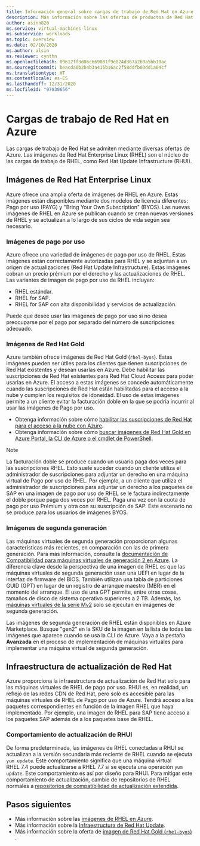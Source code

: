 ```yaml
---
title: Información general sobre cargas de trabajo de Red Hat en Azure | Microsoft Docs
description: Más información sobre las ofertas de productos de Red Hat disponibles en Azure
author: asinn826
ms.service: virtual-machines-linux
ms.subservice: workloads
ms.topic: overview
ms.date: 02/10/2020
ms.author: alsin
ms.reviewer: cynthn
ms.openlocfilehash: 09612ff3d86c669801f9e824d367a2b9a5bb10ac
ms.sourcegitcommit: beacda0b2b4b3a415b16ac2f58ddfb03dd1a04cf
ms.translationtype: HT
ms.contentlocale: es-ES
ms.lasthandoff: 12/31/2020
ms.locfileid: "97830656"
---
```

# <a name="red-hat-workloads-on-azure"></a>Cargas de trabajo de Red Hat en Azure

Las cargas de trabajo de Red Hat se admiten mediante diversas ofertas de Azure. Las imágenes de Red Hat Enterprise Linux (RHEL) son el núcleo de las cargas de trabajo de RHEL, como Red Hat Update Infrastructure (RHUI).

## <a name="red-hat-enterprise-linux-images"></a>Imágenes de Red Hat Enterprise Linux

Azure ofrece una amplia oferta de imágenes de RHEL en Azure. Estas imágenes están disponibles mediante dos modelos de licencia diferentes: Pago por uso (PAYG) y "Bring Your Own Subscription" (BYOS). Las nuevas imágenes de RHEL en Azure se publican cuando se crean nuevas versiones de RHEL y se actualizan a lo largo de sus ciclos de vida según sea necesario.

### <a name="pay-as-you-go-images"></a>Imágenes de pago por uso

Azure ofrece una variedad de imágenes de pago por uso de RHEL. Estas imágenes están correctamente autorizadas para RHEL y se adjuntan a un origen de actualizaciones (Red Hat Update Infrastructure). Estas imágenes cobran un precio prémium por el derecho y las actualizaciones de RHEL. Las variantes de imagen de pago por uso de RHEL incluyen:

* RHEL estándar.
* RHEL for SAP.
* RHEL for SAP con alta disponibilidad y servicios de actualización.

Puede que desee usar las imágenes de pago por uso si no desea preocuparse por el pago por separado del número de suscripciones adecuado.

### <a name="red-hat-gold-images"></a>Imágenes de Red Hat Gold

Azure también ofrece imágenes de Red Hat Gold (`rhel-byos`). Estas imágenes pueden ser útiles para los clientes que tienen suscripciones de Red Hat existentes y desean usarlas en Azure. Debe habilitar las suscripciones de Red Hat existentes para Red Hat Cloud Access para poder usarlas en Azure. El acceso a estas imágenes se concede automáticamente cuando las suscripciones de Red Hat están habilitadas para el acceso a la nube y cumplen los requisitos de idoneidad. El uso de estas imágenes permite a un cliente evitar la facturación doble en la que se podría incurrir al usar las imágenes de Pago por uso.
* Obtenga información sobre cómo [habilitar las suscripciones de Red Hat para el acceso a la nube con Azure](https://access.redhat.com/documentation/en-us/red_hat_subscription_management/1/html/red_hat_cloud_access_reference_guide/enabling-and-maintaining-subs_cloud-access).
* Obtenga información sobre cómo [buscar imágenes de Red Hat Gold en Azure Portal, la CLI de Azure o el cmdlet de PowerShell](./byos.md).

> [!NOTE]
> La facturación doble se produce cuando un usuario paga dos veces para las suscripciones RHEL. Esto suele suceder cuando un cliente utiliza el administrador de suscripciones para adjuntar un derecho en una máquina virtual de Pago por uso de RHEL. Por ejemplo, a un cliente que utiliza el administrador de suscripciones para adjuntar un derecho a los paquetes de SAP en una imagen de pago por uso de RHEL se le factura indirectamente el doble porque paga dos veces por RHEL. Paga una vez con la cuota de pago por uso Prémium y otra con su suscripción de SAP. Este escenario no se produce para los usuarios de imágenes BYOS.

### <a name="generation-2-images"></a>Imágenes de segunda generación

Las máquinas virtuales de segunda generación proporcionan algunas características más recientes, en comparación con las de primera generación. Para más información, consulte la [documentación de Compatibilidad para máquinas virtuales de generación 2 en Azure](../../generation-2.md). La diferencia clave desde la perspectiva de una imagen de RHEL es que las máquinas virtuales de segunda generación usan una UEFI en lugar de la interfaz de firmware del BIOS. También utilizan una tabla de particiones GUID (GPT) en lugar de un registro de arranque maestro (MBR) en el momento del arranque. El uso de una GPT permite, entre otras cosas, tamaños de disco de sistema operativo superiores a 2 TB. Además, las [máquinas virtuales de la serie Mv2](../../mv2-series.md) solo se ejecutan en imágenes de segunda generación.

Las imágenes de segunda generación de RHEL están disponibles en Azure Marketplace. Busque "gen2" en la SKU de la imagen en la lista de todas las imágenes que aparece cuando se usa la CLI de Azure. Vaya a la pestaña **Avanzada** en el proceso de implementación de máquinas virtuales para implementar una máquina virtual de segunda generación.

## <a name="red-hat-update-infrastructure"></a>Infraestructura de actualización de Red Hat

Azure proporciona la infraestructura de actualización de Red Hat solo para las máquinas virtuales de RHEL de pago por uso. RHUI es, en realidad, un reflejo de las redes CDN de Red Hat, pero solo es accesible para las máquinas virtuales de RHEL de Pago por uso de Azure. Tendrá acceso a los paquetes correspondientes en función de la imagen RHEL que haya implementado. Por ejemplo, una imagen de RHEL para SAP tiene acceso a los paquetes SAP además de a los paquetes base de RHEL.

### <a name="rhui-update-behavior"></a>Comportamiento de actualización de RHUI

De forma predeterminada, las imágenes de RHEL conectadas a RHUI se actualizan a la versión secundaria más reciente de RHEL cuando se ejecuta `yum update`. Este comportamiento significa que una máquina virtual RHEL 7.4 puede actualizarse a RHEL 7.7 si se ejecuta una operación `yum update`. Este comportamiento es así por diseño para RHUI. Para mitigar este comportamiento de actualización, cambie de repositorios de RHEL normales a [repositorios de compatibilidad de actualización extendida](./redhat-rhui.md#rhel-eus-and-version-locking-rhel-vms).

## <a name="next-steps"></a>Pasos siguientes

* Más información sobre las [imágenes de RHEL en Azure](./redhat-images.md).
* Más información sobre la [Infraestructura de Red Hat Update](./redhat-rhui.md).
* Más información sobre la oferta de [imagen de Red Hat Gold (`rhel-byos`) ](./byos.md).